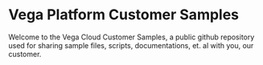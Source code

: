 # Vega Platform Customer Samples

Welcome to the Vega Cloud Customer Samples, a public github repository used for sharing sample files, scripts, documentations, et. al with you, our customer. 
